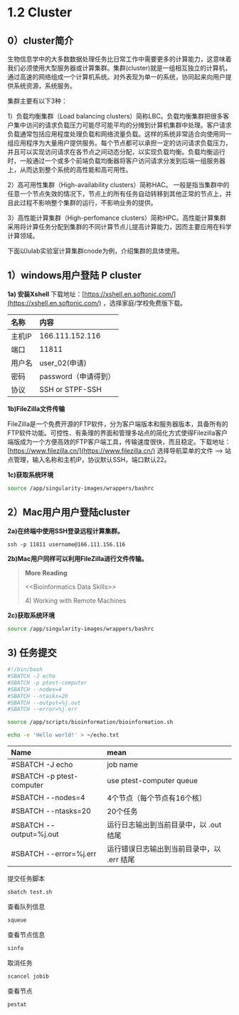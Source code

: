 # 1.2 Cluster

## 0）cluster简介

生物信息学中的大多数数据处理任务比日常工作中需要更多的计算能力，这意味着我们必须使用大型服务器或计算集群。集群\(cluster\)就是一组相互独立的计算机，通过高速的网络组成一个计算机系统。对外表现为单一的系统，协同起来向用户提供系统资源，系统服务。

集群主要有以下3种：

1）负载均衡集群（Load balancing clusters）简称LBC。负载均衡集群把很多客户集中访问的请求负载压力可能尽可能平均的分摊到计算机集群中处理。客户请求负载通常包括应用程度处理负载和网络流量负载。这样的系统非常适合向使用同一组应用程序为大量用户提供服务。每个节点都可以承担一定的访问请求负载压力，并且可以实现访问请求在各节点之间动态分配，以实现负载均衡。负载均衡运行时，一般通过一个或多个前端负载均衡器将客户访问请求分发到后端一组服务器上，从而达到整个系统的高性能和高可用性。

2）高可用性集群（High-availability clusters）简称HAC。 一般是指当集群中的任意一个节点失效的情况下，节点上的所有任务自动转移到其他正常的节点上，并且此过程不影响整个集群的运行，不影响业务的提供。

3）高性能计算集群（High-perfomance clusters）简称HPC。高性能计算集群采用将计算任务分配到集群的不同计算节点儿提高计算能力，因而主要应用在科学计算领域。

下面以lulab实验室计算集群cnode为例，介绍集群的具体使用。

## 1）windows用户登陆 P cluster

**1a\) 安装Xshell** 下载地址：[https://xshell.en.softonic.com/](https://xshell.en.softonic.com/) ，选择家庭/学校免费版下载。

| 名称 | 内容 |
| :--- | :--- |
| 主机IP | 166.111.152.116 |
| 端口 | 11811 |
| 用户名 | user\_02\(申请\) |
| 密码 | password（申请得到） |
| 协议 | SSH or STPF-SSH |

**1b\)FileZilla文件传输**

FileZilla是一个免费开源的FTP软件，分为客户端版本和服务器版本，具备所有的FTP软件功能。可控性、有条理的界面和管理多站点的简化方式使得Filezilla客户端版成为一个方便高效的FTP客户端工具，传输速度很快，而且稳定。下载地址：[https://www.filezilla.cn/](https://www.filezilla.cn/) 选择导航菜单的文件 --&gt; 站点管理，输入名称和主机IP，协议默认SSH，端口默认22。

**1c\)获取系统环境**

```bash
source /app/singularity-images/wrappers/bashrc
```

## 2）Mac用户用户登陆cluster

**2a\)在终端中使用SSH登录远程计算集群。**

`ssh -p 11811 username@166.111.156.116`

**2b\)Mac用户同样可以利用FileZilla进行文件传输。**

> **More Reading**
>
> &lt;&lt;Bioinformatics Data Skills&gt;&gt;
>
> 4\) Working with Remote Machines

**2c\)获取系统环境**

```bash
source /app/singularity-images/wrappers/bashrc
```

## 3) 任务提交

```sh
#!/bin/bash
#SBATCH -J echo
#SBATCH -p ptest-computer
#SBATCH --nodes=4
#SBATCH --ntasks=20
#SBATCH --output=%j.out
#SBATCH --error=%j.err

source /app/scripts/bioinformation/bioinformation.sh

echo -e 'Hello world!' > ~/echo.txt

```

| Name | mean |
|:-|:-|
|#SBATCH -J echo |job name |
|#SBATCH -p ptest-computer | use ptest-computer queue |
|#SBATCH --nodes=4 | 4个节点（每个节点有16个核） |
|#SBATCH --ntasks=20 | 20个任务 |
|#SBATCH --output=%j.out | 运行日志输出到当前目录中，以 .out 结尾 |
|#SBATCH --error=%j.err | 运行错误日志输出到当前目录中，以 .err 结尾 |

提交任务脚本
```sh
sbatch test.sh
```

查看队列信息

```sh
squeue
```

查看节点信息

```sh
sinfo
```

取消任务

```sh
scancel jobib
```

查看节点
```sh
pestat
```

